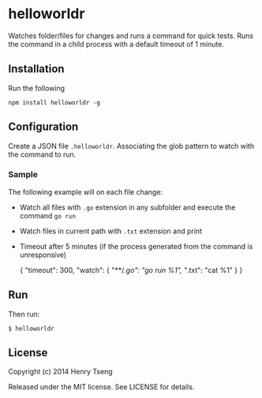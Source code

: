 helloworldr
===========

Watches folder/files for changes and runs a command for quick tests.  Runs the command in a child process with a default timeout of 1 minute.  


Installation
------------

Run the following

	npm install helloworldr -g


Configuration
-------------

Create a JSON file `.helloworldr`.  Associating the glob pattern to watch with the command to run.  

### Sample

The following example will on each file change:

* Watch all files with `.go` extension in any subfolder and execute the command `go run`
* Watch files in current path with `.txt` extension and print
* Timeout after 5 minutes (if the process generated from the command is unresponsive)

	{
		"timeout": 300,
		"watch": {
			"**/*.go": "go run %1",
			"*.txt": "cat %1"
		}
	}



Run
---

Then run: 

	$ helloworldr


License
-------

Copyright (c) 2014 Henry Tseng

Released under the MIT license. See LICENSE for details.
